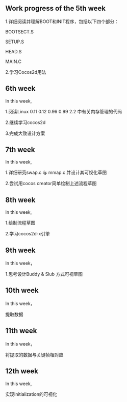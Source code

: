 ## Work progress of the 5th week

1.详细阅读并理解BOOT和INIT程序，包括以下四个部分：

   BOOTSECT.S

   SETUP.S

   HEAD.S

   MAIN.C

2.学习Cocos2d用法



## 6th week

In this week,

1.阅读Linux 0.11 0.12 0.96 0.99 2.2 中有关内存管理的代码

2.继续学习cocos2d

3.完成大致设计方案


## 7th week
In this week,

1.详细研究swap.c 与 mmap.c 并设计其可视化草图

2.尝试用cocos creator简单绘制上述流程草图

## 8th week
In this week,

1.绘制流程草图

2.学习cocos2d-x引擎


## 9th week
In this week，

1.思考设计Buddy & Slub 方式可视草图

## 10th week
In this week，

提取数据

## 11th week
In this week，

将提取的数据与关键帧相对应

## 12th week
In this week,

实现Initialization的可视化




